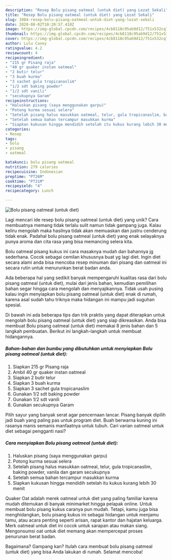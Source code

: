 ```yaml
---
description: "Resep Bolu pisang oatmeal (untuk diet) yang Lezat Sekali"
title: "Resep Bolu pisang oatmeal (untuk diet) yang Lezat Sekali"
slug: 3984-resep-bolu-pisang-oatmeal-untuk-diet-yang-lezat-sekali
date: 2020-08-02T10:20:57.410Z
image: https://img-global.cpcdn.com/recipes/4cb8118c95ab9d12/751x532cq70/bolu-pisang-oatmeal-untuk-diet-foto-resep-utama.jpg
thumbnail: https://img-global.cpcdn.com/recipes/4cb8118c95ab9d12/751x532cq70/bolu-pisang-oatmeal-untuk-diet-foto-resep-utama.jpg
cover: https://img-global.cpcdn.com/recipes/4cb8118c95ab9d12/751x532cq70/bolu-pisang-oatmeal-untuk-diet-foto-resep-utama.jpg
author: Lulu Casey
ratingvalue: 4.2
reviewcount: 4
recipeingredient:
- "215 gr Pisang raja"
- "40 gr quaker instan oatmeal"
- "2 butir telur"
- "3 buah kurma"
- "3 sachet gula tropicanaslim"
- "1/2 sdt baking powder"
- "1/2 sdt vanili"
- "secukupnya Garam"
recipeinstructions:
- "Haluskan pisang (saya menggunakan garpu)"
- "Potong kurma sesuai selera"
- "Setelah pisang halus masukkan oatmeal, telur, gula tropicanaslim, baking powder, vanila dan garam secukupnya"
- "Setelah semua bahan tercampur masukkan kurma"
- "Siapkan kukusan hingga mendidih setelah itu kukus kurang lebih 30 menit"
categories:
- Resep
tags:
- bolu
- pisang
- oatmeal

katakunci: bolu pisang oatmeal 
nutrition: 279 calories
recipecuisine: Indonesian
preptime: "PT26M"
cooktime: "PT31M"
recipeyield: "4"
recipecategory: Lunch

---
```



![Bolu pisang oatmeal (untuk diet)](https://img-global.cpcdn.com/recipes/4cb8118c95ab9d12/751x532cq70/bolu-pisang-oatmeal-untuk-diet-foto-resep-utama.jpg)

Lagi mencari ide resep bolu pisang oatmeal (untuk diet) yang unik? Cara membuatnya memang tidak terlalu sulit namun tidak gampang juga. Kalau keliru mengolah maka hasilnya tidak akan memuaskan dan justru cenderung tidak enak. Padahal bolu pisang oatmeal (untuk diet) yang enak selayaknya punya aroma dan cita rasa yang bisa memancing selera kita.

Bolu oatmeal pisang kukus ini cara masaknya mudah dan bahannya jg sederhana. Cocok sebagai cemilan khususnya buat yg lagi diet. Ingin diet secara alami anda bisa mencoba resep minuman dari pisang dan oatmeal ini secara rutin untuk menurunkan berat badan anda.

Ada beberapa hal yang sedikit banyak mempengaruhi kualitas rasa dari bolu pisang oatmeal (untuk diet), mulai dari jenis bahan, kemudian pemilihan bahan segar hingga cara mengolah dan menyajikannya. Tidak usah pusing kalau ingin menyiapkan bolu pisang oatmeal (untuk diet) enak di rumah, karena asal sudah tahu triknya maka hidangan ini mampu jadi suguhan spesial.


Di bawah ini ada beberapa tips dan trik praktis yang dapat diterapkan untuk mengolah bolu pisang oatmeal (untuk diet) yang siap dikreasikan. Anda bisa membuat Bolu pisang oatmeal (untuk diet) memakai 8 jenis bahan dan 5 langkah pembuatan. Berikut ini langkah-langkah untuk membuat hidangannya.

<!--inarticleads1-->

##### Bahan-bahan dan bumbu yang dibutuhkan untuk menyiapkan Bolu pisang oatmeal (untuk diet):

1. Siapkan 215 gr Pisang raja
1. Ambil 40 gr quaker instan oatmeal
1. Siapkan 2 butir telur
1. Siapkan 3 buah kurma
1. Siapkan 3 sachet gula tropicanaslim
1. Gunakan 1/2 sdt baking powder
1. Gunakan 1/2 sdt vanili
1. Gunakan secukupnya Garam


Pilih sayur yang banyak serat agar pencernaan lancar. Pisang banyak dipilih jadi buah yang paling pas untuk program diet. Buah berwarna kuning ini rasanya manis semanis manfaatnya untuk tubuh. Cari varian oatmeal untuk diet sebagai pengganti nasi? 

<!--inarticleads2-->

##### Cara menyiapkan Bolu pisang oatmeal (untuk diet):

1. Haluskan pisang (saya menggunakan garpu)
1. Potong kurma sesuai selera
1. Setelah pisang halus masukkan oatmeal, telur, gula tropicanaslim, baking powder, vanila dan garam secukupnya
1. Setelah semua bahan tercampur masukkan kurma
1. Siapkan kukusan hingga mendidih setelah itu kukus kurang lebih 30 menit


Quaker Oat adalah merek oatmeal untuk diet yang paling familiar karena mudah ditemukan di banyak minimarket hingga pelapak online. Untuk membuat bolu pisang kukus caranya pun mudah. Tetapi, kamu juga bisa menghidangkan, bolu pisang kukus ini sebagai hidangan untuk menjamu tamu, atau acara penting seperti arisan, rapat kantor dan hajatan keluarga. Merk oatmeal untuk diet ini cocok untuk sarapan atau makan siang. Mengonsumsi oat untuk diet memang akan mempercepat proses penurunan berat badan. 

Bagaimana? Gampang kan? Itulah cara membuat bolu pisang oatmeal (untuk diet) yang bisa Anda lakukan di rumah. Selamat mencoba!
